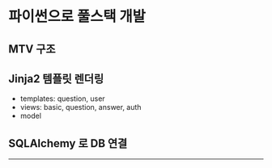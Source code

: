 # 파이썬으로 풀스택 개발
## MTV 구조
## Jinja2 템플릿 렌더링
- templates: question, user
- views: basic, question, answer, auth
- model
## SQLAlchemy 로 DB 연결
---------------------------------------

